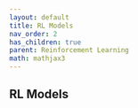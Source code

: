 ```yaml
---
layout: default
title: RL Models
nav_order: 2
has_children: true
parent: Reinforcement Learning
math: mathjax3
---
```


## RL Models
